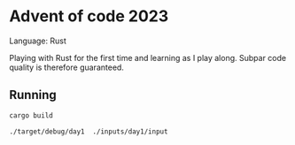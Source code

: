 # Advent of code 2023

Language: Rust

Playing with Rust for the first time and learning as I play along. Subpar code quality is therefore guaranteed.

## Running

```bash
cargo build

./target/debug/day1  ./inputs/day1/input
```

